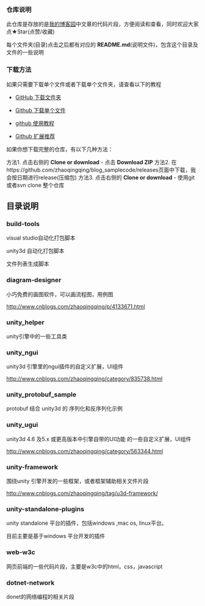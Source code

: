 ### 仓库说明
此仓库是存放的是[我的博客园](http://www.cnblogs.com/zhaoqingqing/)中文章的代码片段，方便阅读和查看，同时欢迎大家点★Star(点赞/收藏)

每个文件夹(目录)点击之后都有对应的 **README.md**(说明文件)，包含这个目录及文件的一些说明

### 下载方法

如果只需要下载单个文件或者下载单个文件夹，请查看以下的教程

- [GitHub 下载文件夹](http://www.cnblogs.com/zhaoqingqing/p/5558253.html)

- [Github 下载单个文件](http://www.cnblogs.com/zhaoqingqing/p/5534827.html)

- [github 使用教程](http://www.cnblogs.com/zhaoqingqing/p/5151192.html)

- [Github 扩展推荐](http://www.cnblogs.com/zhaoqingqing/p/5559178.html)

如果你想下载完整的仓库，有以下几种方法：

方法1. 点击右侧的 **Clone or download** - 点击 **Download ZIP**
方法2. 在https://github.com/zhaoqingqing/blog_samplecode/releases页面中下载，我会按日期进行release(压缩包)
方法3. 点击右侧的 **Clone or download** -  使用git或者svn clone 整个仓库

## 目录说明

### build-tools

visual studio自动化打包脚本

unity3d 自动化打包脚本

文件列表生成脚本



### diagram-designer

小巧免费的画图软件，可以画流程图，用例图

http://www.cnblogs.com/zhaoqingqing/p/4133671.html



### unity_helper

unity引擎中的一些工具类



### unity_ngui

unity3d 引擎里的ngui插件的自定义扩展，UI组件

http://www.cnblogs.com/zhaoqingqing/category/835738.html



### unity_protobuf_sample

protobuf 结合 unity3d 的 序列化和反序列化示例



### unity_ugui

unity3d 4.6 及5.x 或更高版本中引擎自带的UI功能 的一些自定义扩展，UI组件

http://www.cnblogs.com/zhaoqingqing/category/563344.html



### unity-framework

围绕unity 引擎开发的一些框架，或者框架辅助相关文件片段

http://www.cnblogs.com/zhaoqingqing/tag/u3d-framework/



### unity-standalone-plugins

unity standalone 平台的插件，包括windows ,mac os, linux平台。

目前主要是基于windows 平台开发的插件



### web-w3c

网页前端的一些代码片段，主要是w3c中的html，css，javascript 



### dotnet-network

donet的网络编程的相关片段
